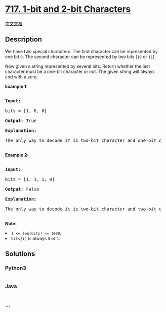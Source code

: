 # [717. 1-bit and 2-bit Characters](https://leetcode.com/problems/1-bit-and-2-bit-characters)

[中文文档](/solution/0700-0799/0717.1-bit%20and%202-bit%20Characters/README.md)

## Description
<p>We have two special characters. The first character can be represented by one bit <code>0</code>. The second character can be represented by two bits (<code>10</code> or <code>11</code>).  </p>



<p>Now given a string represented by several bits. Return whether the last character must be a one-bit character or not. The given string will always end with a zero.</p>



<p><b>Example 1:</b><br />

<pre>

<b>Input:</b> 

bits = [1, 0, 0]

<b>Output:</b> True

<b>Explanation:</b> 

The only way to decode it is two-bit character and one-bit character. So the last character is one-bit character.

</pre>

</p>



<p><b>Example 2:</b><br />

<pre>

<b>Input:</b> 

bits = [1, 1, 1, 0]

<b>Output:</b> False

<b>Explanation:</b> 

The only way to decode it is two-bit character and two-bit character. So the last character is NOT one-bit character.

</pre>

</p>



<p><b>Note:</b>

<li><code>1 <= len(bits) <= 1000</code>.</li>

<li><code>bits[i]</code> is always <code>0</code> or <code>1</code>.</li>

</p>


## Solutions


<!-- tabs:start -->

### **Python3**

```python

```

### **Java**

```java

```

### **...**
```

```

<!-- tabs:end -->